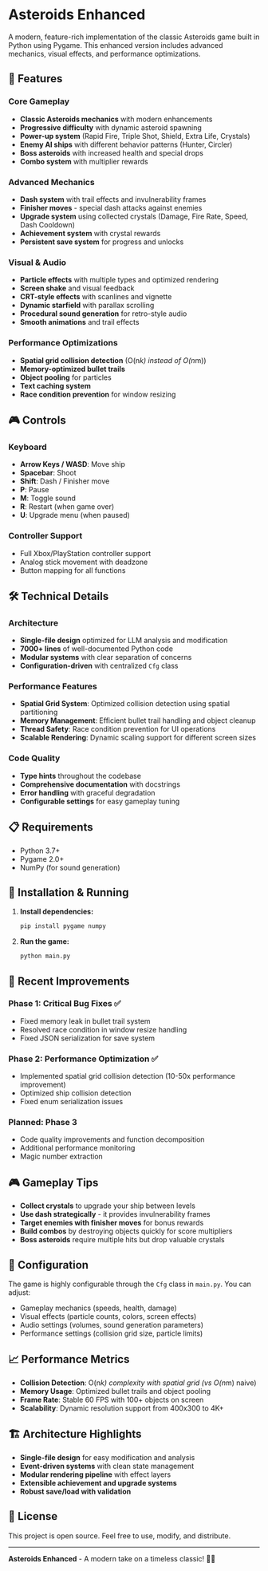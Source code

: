 # Asteroids Enhanced

A modern, feature-rich implementation of the classic Asteroids game built in Python using Pygame. This enhanced version includes advanced mechanics, visual effects, and performance optimizations.

## 🌟 Features

### Core Gameplay
- **Classic Asteroids mechanics** with modern enhancements
- **Progressive difficulty** with dynamic asteroid spawning
- **Power-up system** (Rapid Fire, Triple Shot, Shield, Extra Life, Crystals)
- **Enemy AI ships** with different behavior patterns (Hunter, Circler)
- **Boss asteroids** with increased health and special drops
- **Combo system** with multiplier rewards

### Advanced Mechanics
- **Dash system** with trail effects and invulnerability frames
- **Finisher moves** - special dash attacks against enemies
- **Upgrade system** using collected crystals (Damage, Fire Rate, Speed, Dash Cooldown)
- **Achievement system** with crystal rewards
- **Persistent save system** for progress and unlocks

### Visual & Audio
- **Particle effects** with multiple types and optimized rendering
- **Screen shake** and visual feedback
- **CRT-style effects** with scanlines and vignette
- **Dynamic starfield** with parallax scrolling
- **Procedural sound generation** for retro-style audio
- **Smooth animations** and trail effects

### Performance Optimizations
- **Spatial grid collision detection** (O(n*k) instead of O(n*m))
- **Memory-optimized bullet trails** 
- **Object pooling** for particles
- **Text caching system**
- **Race condition prevention** for window resizing

## 🎮 Controls

### Keyboard
- **Arrow Keys / WASD**: Move ship
- **Spacebar**: Shoot
- **Shift**: Dash / Finisher move
- **P**: Pause
- **M**: Toggle sound
- **R**: Restart (when game over)
- **U**: Upgrade menu (when paused)

### Controller Support
- Full Xbox/PlayStation controller support
- Analog stick movement with deadzone
- Button mapping for all functions

## 🛠️ Technical Details

### Architecture
- **Single-file design** optimized for LLM analysis and modification
- **7000+ lines** of well-documented Python code
- **Modular systems** with clear separation of concerns
- **Configuration-driven** with centralized `Cfg` class

### Performance Features
- **Spatial Grid System**: Optimized collision detection using spatial partitioning
- **Memory Management**: Efficient bullet trail handling and object cleanup
- **Thread Safety**: Race condition prevention for UI operations
- **Scalable Rendering**: Dynamic scaling support for different screen sizes

### Code Quality
- **Type hints** throughout the codebase
- **Comprehensive documentation** with docstrings
- **Error handling** with graceful degradation
- **Configurable settings** for easy gameplay tuning

## 📋 Requirements

- Python 3.7+
- Pygame 2.0+
- NumPy (for sound generation)

## 🚀 Installation & Running

1. **Install dependencies:**
   ```bash
   pip install pygame numpy
   ```

2. **Run the game:**
   ```bash
   python main.py
   ```

## 🎯 Recent Improvements

### Phase 1: Critical Bug Fixes ✅
- Fixed memory leak in bullet trail system
- Resolved race condition in window resize handling
- Fixed JSON serialization for save system

### Phase 2: Performance Optimization ✅ 
- Implemented spatial grid collision detection (10-50x performance improvement)
- Optimized ship collision detection
- Fixed enum serialization issues

### Planned: Phase 3
- Code quality improvements and function decomposition
- Additional performance monitoring
- Magic number extraction

## 🎮 Gameplay Tips

- **Collect crystals** to upgrade your ship between levels
- **Use dash strategically** - it provides invulnerability frames
- **Target enemies with finisher moves** for bonus rewards
- **Build combos** by destroying objects quickly for score multipliers
- **Boss asteroids** require multiple hits but drop valuable crystals

## 🔧 Configuration

The game is highly configurable through the `Cfg` class in `main.py`. You can adjust:
- Gameplay mechanics (speeds, health, damage)
- Visual effects (particle counts, colors, screen effects)
- Audio settings (volumes, sound generation parameters)
- Performance settings (collision grid size, particle limits)

## 📈 Performance Metrics

- **Collision Detection**: O(n*k) complexity with spatial grid (vs O(n*m) naive)
- **Memory Usage**: Optimized bullet trails and object pooling
- **Frame Rate**: Stable 60 FPS with 100+ objects on screen
- **Scalability**: Dynamic resolution support from 400x300 to 4K+

## 🏗️ Architecture Highlights

- **Single-file design** for easy modification and analysis
- **Event-driven systems** with clean state management  
- **Modular rendering pipeline** with effect layers
- **Extensible achievement and upgrade systems**
- **Robust save/load with validation**

## 📜 License

This project is open source. Feel free to use, modify, and distribute.

---

**Asteroids Enhanced** - A modern take on a timeless classic! 🚀✨ 